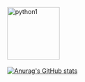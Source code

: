 <a href="https://www.credly.com/badges/8ec579ef-8f64-4069-a930-04b1b80f2278" target="_blank"><img src="https://images.credly.com/size/340x340/images/68c0b94d-f6ac-40b1-a0e0-921439eb092e/image.png" alt="python1" width="120" /></a>&nbsp;


[![Anurag's GitHub stats](https://github-readme-stats.vercel.app/api?username=JoaoNobre11&show=reviews,discussions_started,discussions_answered,prs_merged,prs_merged_percentage,icons=true&theme=dracula&commits_year=yyyy)](https://github.com/JoaoNobre11/github-readme-stats)

                              
